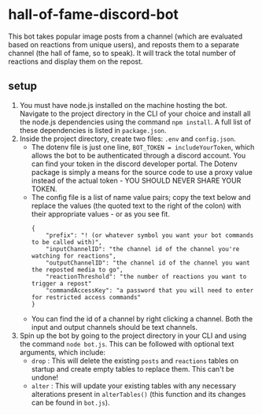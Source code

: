 # hall-of-fame-discord-bot
This bot takes popular image posts from a channel (which are evaluated based on reactions from unique users), and reposts them to a separate channel (the hall of fame, so to speak). It will track the total number of reactions and display them on the repost.

## setup
1. You must have node.js installed on the machine hosting the bot. Navigate to the project directory in the CLI of your choice and install all the node.js dependencies using the command `npm install`. A full list of these dependencies is listed in `package.json`.
2. Inside the project directory, create two files: `.env` and `config.json`. 
	- The dotenv file is just one line, `BOT_TOKEN = includeYourToken`, which allows the bot to be authenticated through a discord account. You can find your token in the discord developer portal. The Dotenv package is simply a means for the source code to use a proxy value instead of the actual token - YOU SHOULD NEVER SHARE YOUR TOKEN.
	- The config file is a list of name value pairs; copy the text below and replace the values (the quoted text to the right of the colon) with their appropriate values - or as you see fit.
		``` 
		{
			"prefix": "! (or whatever symbol you want your bot commands to be called with)",
			"inputChannelID": "the channel id of the channel you're watching for reactions",
			"outputChannelID": "the channel id of the channel you want the reposted media to go",
			"reactionThreshold": "the number of reactions you want to trigger a repost"
			"commandAccessKey": "a password that you will need to enter for restricted access commands"
		}
		```
	- You can find the id of a channel by right clicking a channel. Both the input and output channels should be text channels.
3. Spin up the bot by going to the project directory in your CLI and using the command `node bot.js`. This can be followed with optional text arguments, which include:
	- `drop` : This will delete the existing `posts` and `reactions` tables on startup and create empty tables to replace them. This can't be undone!
	- `alter` : This will update your existing tables with any necessary alterations present in `alterTables()` (this function and its changes can be found in `bot.js`).